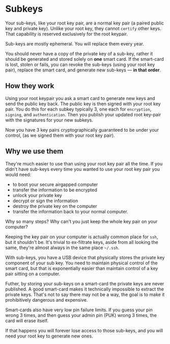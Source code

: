 # Subkeys

Your sub-keys, like your root key pair, are a normal key pair (a paired public key and private key). Unlike your root key, they cannot `certify` other keys. That capability is reserved exclusively for the root keypair.

Sub-keys are mostly ephemeral. You will replace them every year.

You should never have a copy of the private key of a sub-key, rather it should be generated and stored solely on **one** smart card. If the smart-card is lost, stolen or fails, you can revoke the sub-keys (using your root key pair), replace the smart card, and generate new sub-keys &mdash; **in that order**.

## How they work

Using your root keypair you ask a smart card to generate new keys and send the public key back. The public key is then signed with your root key pair. You do this for each subkey typically 3, one each for `encryption`, `signing`, and `authentication`. Then you publish your updated root key-pair with the signatures for your new subkeys.

Now you have 3 key pairs cryptographically guaranteed to be under your control, (as we signed them with your root key pair).

## Why we use them

They're much easier to use than using your root key pair all the time. If you didn't have sub-keys every time you wanted to use your root key pair you would need:
 - to boot your secure airgapped computer
 - transfer the information to be encrypted
 - unlock your private key
 - decrypt or sign the information
 - destroy the private key on the computer
 - transfer the information back to your normal computer.

Why so many steps? Why can't you just keep the whole key pair on your computer?

Keeping the key pair on your computer is actually common place for `ssh`, but it shouldn't be. It's trivial to ex-filtrate keys, aside from all looking the same, they're almost always in the same place `~/.ssh`.

With sub-keys, you have a USB device that physically stores the private key component of your sub key. You need to maintain physical control of the smart card, but that is exponentially easier than maintain control of a key pair sitting on a computer.

Futher, by storing your sub-keys on a smart-card the private keys are never published. A good smart-card makes it technically impossible to extract the private keys. That's not to say there may not be a way, the goal is to make it prohibitively dangerous and expensive.

Smart-cards also have very low pin failure limits. If you guess your pin wrong 3 times, and then guess your admin pin (PUK) wrong 3 times, the card will erase itself.

If that happens you will forever lose access to those sub-keys, and you will need your root key to generate new ones.